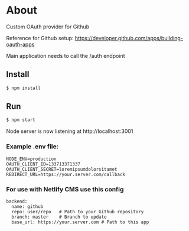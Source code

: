 # About

Custom OAuth provider for Github

Reference for Github setup: https://developer.github.com/apps/building-oauth-apps

Main application needs to call the /auth endpoint

## Install

```sh
$ npm install
```

## Run

```sh
$ npm start
```

Node server is now listening at http://localhost:3001

### Example .env file:

```
NODE_ENV=production
OAUTH_CLIENT_ID=133713371337
OAUTH_CLIENT_SECRET=loremipsumdolorsitamet
REDIRECT_URL=https://your.server.com/callback
```

### For use with Netlify CMS use this config

```
backend:
  name: github
  repo: user/repo   # Path to your Github repository
  branch: master    # Branch to update
  base_url: https://your.server.com # Path to this app
```
